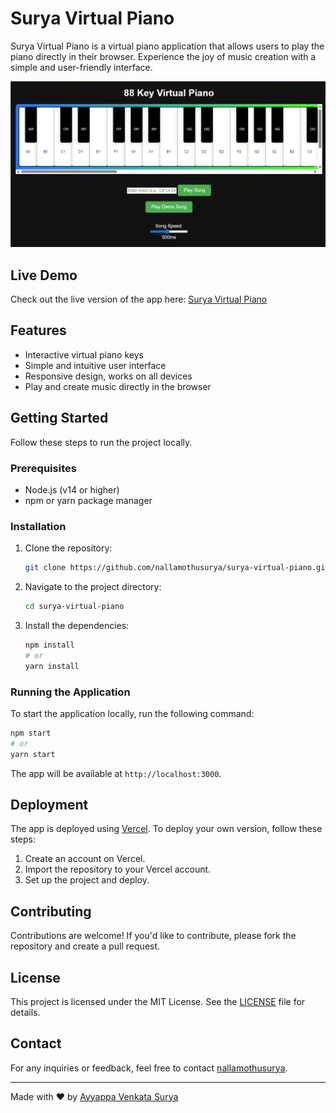 # Surya Virtual Piano

Surya Virtual Piano is a virtual piano application that allows users to play the piano directly in their browser. Experience the joy of music creation with a simple and user-friendly interface.

![App Screenshot](app.png)

## Live Demo

Check out the live version of the app here: [Surya Virtual Piano](https://surya-virtual-piano.vercel.app)

## Features

- Interactive virtual piano keys
- Simple and intuitive user interface
- Responsive design, works on all devices
- Play and create music directly in the browser

## Getting Started

Follow these steps to run the project locally.

### Prerequisites

- Node.js (v14 or higher)
- npm or yarn package manager

### Installation

1. Clone the repository:

   ```bash
   git clone https://github.com/nallamothusurya/surya-virtual-piano.git
   ```

2. Navigate to the project directory:

   ```bash
   cd surya-virtual-piano
   ```

3. Install the dependencies:

   ```bash
   npm install
   # or
   yarn install
   ```

### Running the Application

To start the application locally, run the following command:

```bash
npm start
# or
yarn start
```

The app will be available at `http://localhost:3000`.

## Deployment

The app is deployed using [Vercel](https://vercel.com). To deploy your own version, follow these steps:

1. Create an account on Vercel.
2. Import the repository to your Vercel account.
3. Set up the project and deploy.

## Contributing

Contributions are welcome! If you'd like to contribute, please fork the repository and create a pull request.

## License

This project is licensed under the MIT License. See the [LICENSE](LICENSE) file for details.

## Contact

For any inquiries or feedback, feel free to contact [nallamothusurya](https://github.com/nallamothusurya).

---

Made with ❤️ by [Ayyappa Venkata Surya](https://github.com/nallamothusurya)
